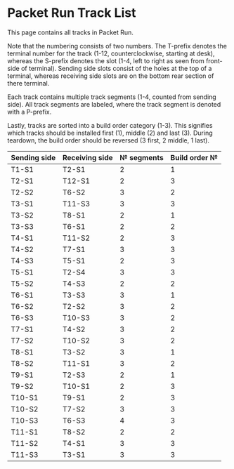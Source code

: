 # Packet Run Track List
This page contains all tracks in Packet Run.

Note that the numbering consists of two numbers. The T-prefix denotes the
terminal number for the track (1-12, counterclockwise, starting at desk),
whereas the S-prefix denotes the slot (1-4, left to right as seen from
front-side of terminal). Sending side slots consist of the holes at the top of a
terminal, whereas receiving side slots are on the bottom rear section of there
terminal. 

Each track contains multiple track segments (1-4, counted from sending
side). All track segments are labeled, where the track segment is denoted with a
P-prefix. 

Lastly, tracks are sorted into a build order category (1-3). This
signifies which tracks should be installed first (1), middle (2) and last (3).
During teardown, the build order should be reversed (3 first, 2 middle, 1 last). 

| Sending side | Receiving side | № segments | Build order № |
|-------------|---------------|------------|---------------|
| T1-S1       | T2-S1        | 2          | 1             |
| T2-S1       | T12-S1       | 2          | 3             |
| T2-S2       | T6-S2        | 3          | 2             |
| T3-S1       | T11-S3       | 3          | 3             |
| T3-S2       | T8-S1        | 2          | 1             |
| T3-S3       | T6-S1        | 2          | 2             |
| T4-S1       | T11-S2       | 2          | 3             |
| T4-S2       | T7-S1        | 3          | 3             |
| T4-S3       | T5-S1        | 2          | 3             |
| T5-S1       | T2-S4        | 3          | 3             |
| T5-S2       | T4-S3        | 2          | 2             |
| T6-S1       | T3-S3        | 3          | 1             |
| T6-S2       | T2-S2        | 3          | 2             |
| T6-S3       | T10-S3       | 3          | 2             |
| T7-S1       | T4-S2        | 3          | 2             |
| T7-S2       | T10-S2       | 3          | 2             |
| T8-S1       | T3-S2        | 3          | 1             |
| T8-S2       | T11-S1       | 3          | 2             |
| T9-S1       | T2-S3        | 2          | 1             |
| T9-S2       | T10-S1       | 2          | 3             |
| T10-S1      | T9-S1        | 2          | 3             |
| T10-S2      | T7-S2        | 3          | 3             |
| T10-S3      | T6-S3        | 4          | 3             |
| T11-S1      | T8-S2        | 2          | 2             |
| T11-S2      | T4-S1        | 3          | 3             |
| T11-S3      | T3-S1        | 3          | 3             |